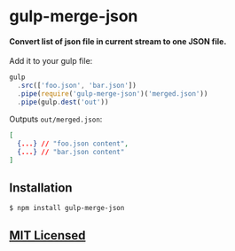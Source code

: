 # gulp-merge-json

#### Convert list of json file in current stream to one JSON file.

Add it to your gulp file:

```js
gulp
  .src(['foo.json', 'bar.json'])
  .pipe(require('gulp-merge-json')('merged.json'))
  .pipe(gulp.dest('out'))
```

Outputs `out/merged.json`:

```json
[
  {...} // "foo.json content",
  {...} // "bar.json content"
]
```

## Installation

```bash
$ npm install gulp-merge-json
```

## [MIT Licensed](LICENSE)
